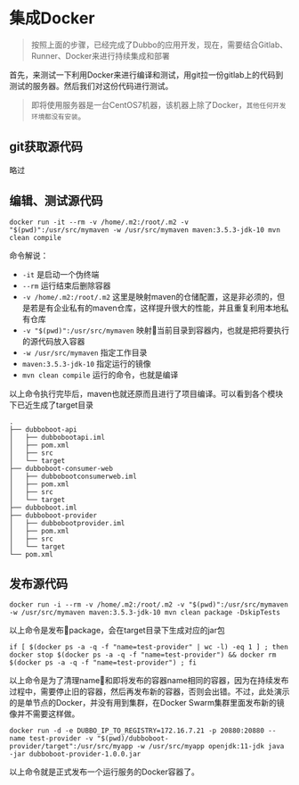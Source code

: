 集成Docker
===

> 按照上面的步骤，已经完成了Dubbo的应用开发，现在，需要结合Gitlab、Runner、Docker来进行持续集成和部署

首先，来测试一下利用Docker来进行编译和测试，用git拉一份gitlab上的代码到测试的服务器。然后我们对这份代码进行测试。

> 即将使用服务器是一台CentOS7机器，该机器上除了Docker，`其他任何开发环境都没有安装`。

## git获取源代码

略过

## 编辑、测试源代码

```shell
docker run -it --rm -v /home/.m2:/root/.m2 -v "$(pwd)":/usr/src/mymaven -w /usr/src/mymaven maven:3.5.3-jdk-10 mvn clean compile
```

命令解说：

* `-it` 是启动一个伪终端
* `--rm` 运行结束后删除容器
* `-v /home/.m2:/root/.m2` 这里是映射maven的仓储配置，这是非必须的，但是若是有企业私有的maven仓库，这样提升很大的性能，并且重复利用本地私有仓库
* `-v "$(pwd)":/usr/src/mymaven` 映射当前目录到容器内，也就是把将要执行的源代码放入容器
* `-w /usr/src/mymaven` 指定工作目录
* `maven:3.5.3-jdk-10` 指定运行的镜像
* `mvn clean compile` 运行的命令，也就是编译

以上命令执行完毕后，maven也就还原而且进行了项目编译。可以看到各个模块下已近生成了target目录

```shell
.
├── dubboboot-api
│   ├── dubbobootapi.iml
│   ├── pom.xml
│   ├── src
│   └── target
├── dubboboot-consumer-web
│   ├── dubbobootconsumerweb.iml
│   ├── pom.xml
│   ├── src
│   └── target
├── dubboboot.iml
├── dubboboot-provider
│   ├── dubbobootprovider.iml
│   ├── pom.xml
│   ├── src
│   └── target
└── pom.xml
```

## 发布源代码

```shell
docker run -i --rm -v /home/.m2:/root/.m2 -v "$(pwd)":/usr/src/mymaven -w /usr/src/mymaven maven:3.5.3-jdk-10 mvn clean package -DskipTests
```

以上命令是发布package，会在target目录下生成对应的jar包

```shell
if [ $(docker ps -a -q -f "name=test-provider" | wc -l) -eq 1 ] ; then docker stop $(docker ps -a -q -f "name=test-provider") && docker rm $(docker ps -a -q -f "name=test-provider") ; fi
```

以上命令是为了清理name和即将发布的容器name相同的容器，因为在持续发布过程中，需要停止旧的容器，然后再发布新的容器，否则会出错。不过，此处演示的是单节点的Docker，并没有用到集群，在Docker Swarm集群里面发布新的镜像并不需要这样做。

```shell
docker run -d -e DUBBO_IP_TO_REGISTRY=172.16.7.21 -p 20880:20880 --name test-provider -v "$(pwd)/dubboboot-provider/target":/usr/src/myapp -w /usr/src/myapp openjdk:11-jdk java -jar dubboboot-provider-1.0.0.jar
```

以上命令就是正式发布一个运行服务的Docker容器了。
